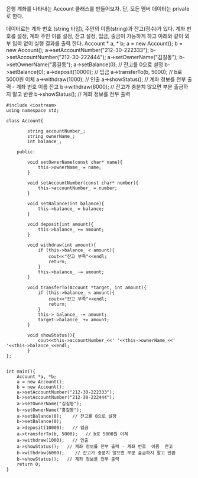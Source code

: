 은행 계좌를 나타내는 Account 클래스를 만들어보자.
단, 모든 멤버 데이터는 private로 한다.

데이터로는 계좌 번호 (string 타입), 주인의 이름(string)과 잔고(정수)가 있다.
계좌 번호를 설정, 계좌 주인 이름 설정, 잔고 설정, 입금, 출금이 가능하게 하고
아래와 같이 외부 입력 없이 실행 결과를 출력 한다.
Account * a, * b;
a = new Account(); b = new Account();
a->setAccountNumber("212-30-222333");
b->setAccountNumber("212-30-222444");
a->setOwnerName("김길동");
b->setOwnerName("홍길동");
a->setBalance(0);    // 잔고를 0으로 설정
b->setBalance(0);
a->deposit(10000);   // 입금
a->transferTo(b, 5000);   // b로 5000원 이체
a->withdraw(1000);   // 인출
a->showStatus();   // 계좌 정보를 전부 출력 - 계좌 번호  이름  잔고
b->withdraw(6000);    // 잔고가 충분치 않으면 부분 출금하지 말고 반환
b->showStatus();   // 계좌 정보를 전부 출력

```
#include <iostream>
using namespace std;

class Account{

		string accountNumber_;
		string ownerName_;
		int balance_;

	public:

		void setOwnerName(const char* name){
			this->ownerName_ = name;
		}

		void setAccountNumber(const char* number){
			this->accountNumber_ = number;
		}

		void setBalance(int balance){
			this->balance_ = balance;
		}

		void deposit(int amount){
			this->balance_ += amount;
		}

		void withdraw(int amount){
			if (this->balance_ < amount){
				cout<<"잔고 부족"<<endl;
				return;
			}
			this->balance_ -= amount;
		}

		void transferTo(Account *target, int amount){
			if (this->balance_ < amount){
				cout<<"잔고 부족"<<endl;
				return;
			}
			this-> balance_ -= amount;
			target->balance_ += amount;
		}

		void showStatus(){
			cout<<this->accountNumber_<<' '<<this->ownerName_<<' '<<this->balance_<<endl;
		}
};


int main(){
	Account *a, *b;
	a = new Account();
	b = new Account();
	a->setAccountNumber("212-30-222333");
	b->setAccountNumber("212-30-222444");
	a->setOwnerName("김길동");
	b->setOwnerName("홍길동");
	a->setBalance(0);    // 잔고를 0으로 설정
	b->setBalance(0);
	a->deposit(10000);   // 입금
	a->transferTo(b, 5000);   // b로 5000원 이체
	a->withdraw(1000);   // 인출
	a->showStatus();   // 계좌 정보를 전부 출력 - 계좌 번호  이름  잔고
	b->withdraw(6000);    // 잔고가 충분치 않으면 부분 출금하지 말고 반환
	b->showStatus();   // 계좌 정보를 전부 출력
	return 0;
}

```



